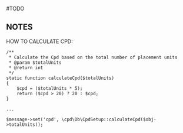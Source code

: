 #TODO

   
    
    
    
## NOTES 


HOW TO CALCULATE CPD:

```
/**
 * Calculate the Cpd based on the total number of placement units 
 * @param $totalUnits
 * @return int
 */
static function calculateCpd($totalUnits)
{
    $cpd = ($totalUnits * 5);
    return ($cpd > 20) ? 20 : $cpd;
}

...

$message->set('cpd', \cpd\Db\CpdSetup::calculateCpd($obj->totalUnits));
```







